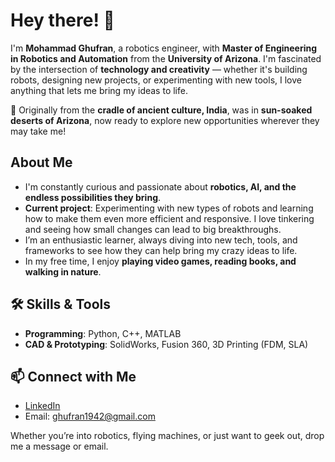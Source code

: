 <!-- ## Hi there 👋 -->

<!--
**ghufran1942/ghufran1942** is a ✨ _special_ ✨ repository because its `README.md` (this file) appears on your GitHub profile.

Here are some ideas to get you started:

- 🔭 I’m currently working on ...
- 🌱 I’m currently learning ...
- 👯 I’m looking to collaborate on ...
- 🤔 I’m looking for help with ...
- 💬 Ask me about ...
- 📫 How to reach me: ...
- 😄 Pronouns: ...
- ⚡ Fun fact: ...
-->

# Hey there! 👋 

I'm **Mohammad Ghufran**, a robotics engineer, with **Master of Engineering in Robotics and Automation** from the **University of Arizona**. I'm fascinated by the intersection of **technology and creativity** — whether it's building robots, designing new projects, or experimenting with new tools, I love anything that lets me bring my ideas to life.

📍 Originally from the **cradle of ancient culture, India**, was in **sun-soaked deserts of Arizona**, now ready to explore new opportunities wherever they may take me!

## About Me
- I'm constantly curious and passionate about **robotics, AI, and the endless possibilities they bring**.
- **Current project**: Experimenting with new types of robots and learning how to make them even more efficient and responsive. I love tinkering and seeing how small changes can lead to big breakthroughs.
- I’m an enthusiastic learner, always diving into new tech, tools, and frameworks to see how they can help bring my crazy ideas to life.
- In my free time, I enjoy **playing video games, reading books, and walking in nature**.

## 🛠️ Skills & Tools
- **Programming**: Python, C++, MATLAB
- **CAD & Prototyping**: SolidWorks, Fusion 360, 3D Printing (FDM, SLA)

## 

<!-- ## ⚡ Fun Facts
- Outside of robotics, you’ll find me playing video games, or reading some . -->

## 📫 Connect with Me
- [LinkedIn](http://www.linkedin.com/in/ghufran1942)
- Email: [ghufran1942@gmail.com](mailto:ghufran1942@gmail.com)

Whether you’re into robotics, flying machines, or just want to geek out, drop me a message or email.
